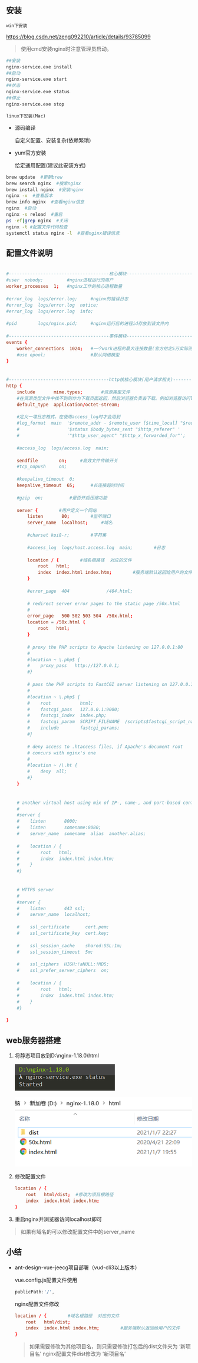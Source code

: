 ## 安装

`win下安装`

https://blog.csdn.net/zeng092210/article/details/93785099

>   使用cmd安装nginx时注意管理员启动。

```bash
##安装
nginx-service.exe install
##启动
nginx-service.exe start
##状态
nginx-service.exe status
##停止
nginx-service.exe stop
```



`linux下安装(Mac)`

*   源码编译

    自定义配置、安装复杂(依赖繁琐)

*   yum官方安装

    给定通用配置(建议此安装方式)

```bash
brew update  #更新brew
brew search nginx  #搜索nginx
brew install nginx  #安装nginx
nginx -v  #查看版本
brew info nginx  #查看nginx信息
nginx  #启动
nginx -s reload  #重启
ps -ef|grep nginx  #关闭
nginx -t #配置文件代码检查
systemctl status nginx -l  #查看nginx错误信息
```





## 配置文件说明

```conf

#--------------------------------------核心模块-----------------------------------------------
#user  nobody;		   #nginx进程运行的用户
worker_processes  1;   #nginx工作的核心进程数量

#error_log  logs/error.log;  	#nginx的错误日志
#error_log  logs/error.log  notice;
#error_log  logs/error.log  info;

#pid        logs/nginx.pid;		#nginx运行后的进程id存放到该文件内

#--------------------------------------事件模块-----------------------------------------------
events {
    worker_connections  1024;  	#一个work进程的最大连接数量(官方给定5万实际测试2~4万)
	#use epool;					#默认网络模型
}


#--------------------------------------http核核心模块(用户请求相关)-----------------------------------------------
http {
    include       mime.types; 		#资源类型文件
	#在资源类型文件中找不到则作为下载页面返回，然后浏览器负责去下载。例如浏览器访问localhost:80/info.php则直接下载php默认格式文件类似于html:5后的文件。
    default_type  application/octet-stream;
	
	#定义一堆日志格式，在使用access_log时才会用到
    #log_format  main  '$remote_addr - $remote_user [$time_local] "$request" '
    #                  '$status $body_bytes_sent "$http_referer" '
    #                  '"$http_user_agent" "$http_x_forwarded_for"';

    #access_log  logs/access.log  main;

    sendfile        on;		#高效文件传输开关
    #tcp_nopush     on;		

    #keepalive_timeout  0;
    keepalive_timeout  65;		#长连接超时时间

    #gzip  on;			#是否开启压缩功能

    server {		#用户定义一个网站
        listen       80;		#监听端口
        server_name  localhost;		#域名

        #charset koi8-r;		#字符集

        #access_log  logs/host.access.log  main;		#日志

        location / {		#域名根路径  对应的文件
            root   html;
            index  index.html index.htm;		#服务端默认返回给用户的文件
        }

        #error_page  404              /404.html;

        # redirect server error pages to the static page /50x.html
        #
        error_page   500 502 503 504  /50x.html;
        location = /50x.html {
            root   html;
        }

        # proxy the PHP scripts to Apache listening on 127.0.0.1:80
        #
        #location ~ \.php$ {
        #    proxy_pass   http://127.0.0.1;
        #}

        # pass the PHP scripts to FastCGI server listening on 127.0.0.1:9000
        #
        #location ~ \.php$ {
        #    root           html;
        #    fastcgi_pass   127.0.0.1:9000;
        #    fastcgi_index  index.php;
        #    fastcgi_param  SCRIPT_FILENAME  /scripts$fastcgi_script_name;
        #    include        fastcgi_params;
        #}

        # deny access to .htaccess files, if Apache's document root
        # concurs with nginx's one
        #
        #location ~ /\.ht {
        #    deny  all;
        #}
    }


    # another virtual host using mix of IP-, name-, and port-based configuration
    #
    #server {
    #    listen       8000;
    #    listen       somename:8080;
    #    server_name  somename  alias  another.alias;

    #    location / {
    #        root   html;
    #        index  index.html index.htm;
    #    }
    #}


    # HTTPS server
    #
    #server {
    #    listen       443 ssl;
    #    server_name  localhost;

    #    ssl_certificate      cert.pem;
    #    ssl_certificate_key  cert.key;

    #    ssl_session_cache    shared:SSL:1m;
    #    ssl_session_timeout  5m;

    #    ssl_ciphers  HIGH:!aNULL:!MD5;
    #    ssl_prefer_server_ciphers  on;

    #    location / {
    #        root   html;
    #        index  index.html index.htm;
    #    }
    #}

}

```





## web服务器搭建

1.  将静态项目放到D:\nginx-1.18.0\html

    ![1610029608194](第二章-Nginx安装以及搭建Web服务器.assets/1610029608194.png)

    ![1610029963138](第二章-Nginx安装以及搭建Web服务器.assets/1610029963138.png)

2.  修改配置文件

    ```conf
    location / {		
        root   html/dist;  #修改为项目根路径
        index  index.html index.htm;		
    }
    ```

    

3.  重启nginx并浏览器访问localhost即可



>   如果有域名的可以修改配置文件中的server_name













## 小结

*   ant-design-vue-jeecg项目部署（vud-cli3以上版本）

    vue.config.js配置文件使用

    ```javascript
    publicPath:'/',
    ```

    nginx配置文件修改

    ```conf
    location / {		#域名根路径  对应的文件
        root   html/dist;
        index  index.html index.htm;		#服务端默认返回给用户的文件
    }
    ```

    >   如果需要修改为其他项目名，则只需要修改打包后的dist文件夹为 ‘新项目名’ nginx配置文件dist修改为  ‘新项目名’

